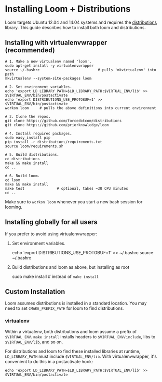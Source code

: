 # Installing Loom + Distributions

Loom targets Ubuntu 12.04 and 14.04 systems and requires the
[distributions](https://github.com/forcedotcom/distributions) library.
This guide describes how to install both loom and distributions.

## Installing with virtualenvwrapper (recommended)

    # 1. Make a new virtualenv named 'loom'.
    sudo apt-get install -y virtualenvwrapper
    source ~/.bashrc                           # pulls 'mkvirtualenv' into path
    mkvirtualenv --system-site-packages loom

    # 2. Set environment variables.
    echo 'export LD_LIBRARY_PATH=$LD_LIBRARY_PATH:$VIRTUAL_ENV/lib' >> $VIRTUAL_ENV/bin/postactivate
    echo 'export DISTRIBUTIONS_USE_PROTOBUF=1' >> $VIRTUAL_ENV/bin/postactivate
    workon loom     # pulls the above definitions into current environment

    # 3. Clone the repos.
    git clone https://github.com/forcedotcom/distributions
    git clone https://github.com/priorknowledge/loom

    # 4. Install required packages.
    sudo easy_install pip
    pip install -r distributions/requirements.txt
    source loom/requirements.sh

    # 5. Build distributions.
    cd distributions
    make && make install
    cd ..

    # 6. Build loom.
    cd loom
    make && make install
    make test               # optional, takes ~30 CPU minutes
    cd ..

Make sure to `workon loom` whenever you start a new bash session for looming.

## Installing globally for all users

If you prefer to avoid using virtualenvwrapper:

1.  Set environment variables.

    echo 'export DISTRIBUTIONS_USE_PROTOBUF=1' >> ~/.bashrc
    source ~/.bashrc

3. Build distributions and loom as above, but installing as root

    sudo make install       # instead of `make install`

## Custom Installation

Loom assumes distributions is installed in a standard location.
You may need to set `CMAKE_PREFIX_PATH` for loom to find distributions.

### virtualenv

Within a virtualenv, both distributions and loom assume a prefix of
`$VIRTUAL_ENV`. `make install` installs headers to
`$VIRTUAL_ENV/include`, libs to `$VIRTUAL_ENV/lib`, and so on.

For distributions and loom to find these installed libraries at
runtime, `LD_LIBRARY_PATH` must include `$VIRTUAL_ENV/lib`. With
virtualenvwrapper, it's convenient to do this in a postactivate hook:

    echo 'export LD_LIBRARY_PATH=$LD_LIBRARY_PATH:$VIRTUAL_ENV/lib' >> $VIRTUAL_ENV/bin/postactivate
